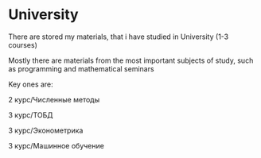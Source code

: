 # University
There are stored my materials, that i have studied in University (1-3 courses)

Mostly there are materials from the most important subjects of study, such as programming and mathematical seminars

Key ones are:

2 курс/Численные методы

3 курс/ТОБД

3 курс/Эконометрика

3 курс/Машинное обучение
